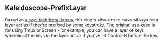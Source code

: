 ## Kaleidoscope-PrefixLayer

Based on [a cool trick from ilianaw][original], this plugin allows to to make all keys on a layer act as if they're prefixed by some keystroke.
The original use-case is for using Tmux or Screen - for example, you can have a layer of keys wherein all the keys in the layer act as if you've hit Control-B before the key.

  [original]: https://github.com/ilianaw/Model01-Firmware/commit/7dad53bf1855e68a4c93a1686cad5e75b539cb0b
